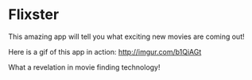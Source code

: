 # Flixster

This amazing app will tell you what exciting new movies are coming out!

Here is a gif of this app in action: http://imgur.com/b1QiAGt

What a revelation in movie finding technology!
